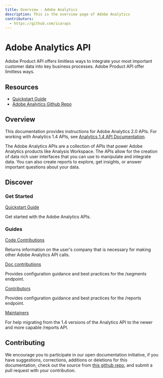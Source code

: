 ```yaml
---
title: Overview - Adobe Analytics
description: This is the overview page of Adobe Analytics
contributors:
  - https://github.com/icaraps 
---
```


<Hero slots="heading, text"/>

# Adobe Analytics API

Adobe Product API offers limitless ways to integrate your most important customer data into key business processes. Adobe Product API offer limitless ways.

<Resources slots="heading, links"/>

## Resources

*  [Quickstart Guide](https://www.adobe.io/apis/experiencecloud/analytics/docs.html)
*  [Adobe Analytics Github Repo](https://github.com/AdobeDocs/analytics-2.0-apis)

## Overview

This documentation provides instructions for Adobe Analytics 2.0 APIs. For working with Analytics 1.4 APIs, see [Analytics 1.4 API Documentation](https://github.com/AdobeDocs/analytics-1.4-apis).

The Adobe Analytics APIs are a collection of APIs that power Adobe Analytics products like Analysis Workspace.
The APIs allow for the creation of data rich user interfaces that you can use to manipulate and integrate data.
You can also create reports to explore, get insights, or answer important questions about your data.

## Discover

<DiscoverBlock width="100%" slots="heading, link, text"/>

### Get Started

[Quickstart Guide](guides/)

Get started with the Adobe Analytics APIs.

<DiscoverBlock slots="heading, link, text"/>

### Guides

[Code Contributions](guides/code-contributions/)

Returns information on the user's company that is necessary for making other Adobe Analytics API calls.

<DiscoverBlock slots="link, text"/>

[Doc contributions](guides/doc-contributions/)

Provides configuration guidance and best practices for the /segments endpoint.

<DiscoverBlock slots="link, text"/>

[Contributors](guides/contributors/)

Provides configuration guidance and best practices for the /reports endpoint.

<DiscoverBlock slots="link, text"/>

[Maintainers](guides/maintainers/)

For help migrating from the 1.4 versions of the Analytics API to the newer and more capable /reports API.

<DiscoverBlock width="100%" slots="heading, link, text"/>

## Contributing

We encourage you to participate in our open documentation initiative, if you have suggestions, corrections, additions
or deletions for this documentation, check out the source from [this github repo](https://github.com/adobe/gatsby-theme-spectrum-example), and submit a pull
request with your contribution.
